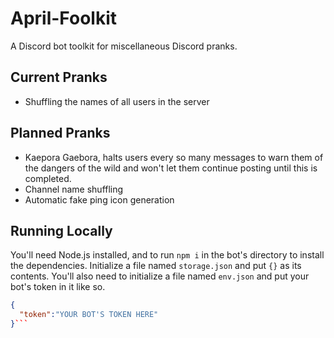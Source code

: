 # April-Foolkit
A Discord bot toolkit for miscellaneous Discord pranks.

## Current Pranks
- Shuffling the names of all users in the server

## Planned Pranks
- Kaepora Gaebora, halts users every so many messages to warn them of the dangers of the wild and won't let them continue posting until this is completed.
- Channel name shuffling
- Automatic fake ping icon generation

## Running Locally
You'll need Node.js installed, and to run `npm i` in the bot's directory to install the dependencies. Initialize a file named `storage.json` and put `{}` as its contents. You'll also need to initialize a file named `env.json` and put your bot's token in it like so.
```json
{
  "token":"YOUR BOT'S TOKEN HERE"
}```
